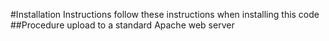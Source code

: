 #Installation Instructions 
follow these instructions when installing this code 
##Procedure
upload to a standard Apache web server